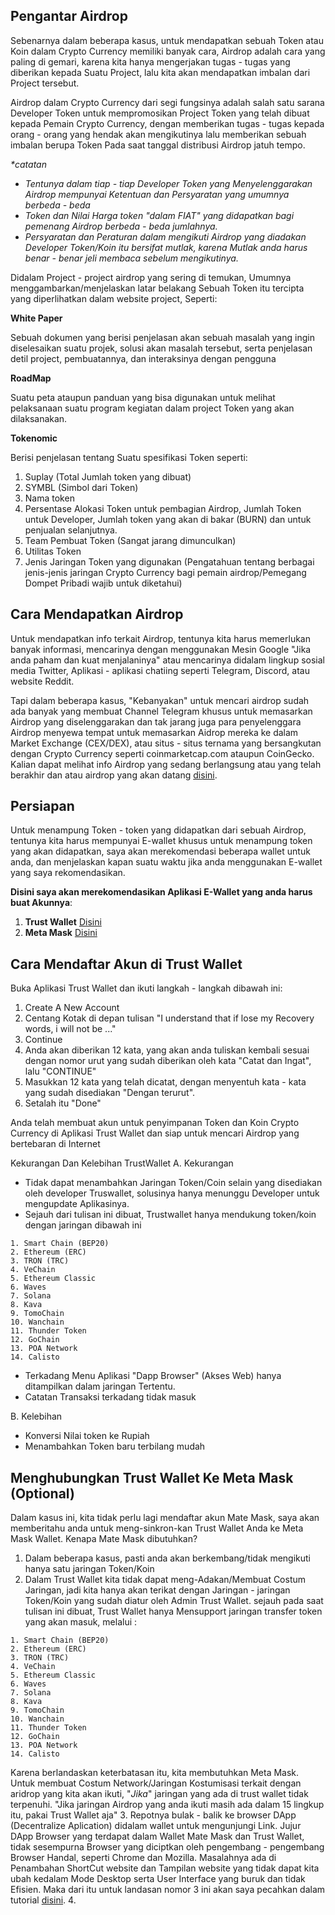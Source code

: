 ## Pengantar Airdrop

Sebenarnya dalam beberapa kasus, untuk mendapatkan sebuah Token atau Koin dalam Crypto Currency memiliki banyak cara, Airdrop adalah cara yang paling di gemari, karena kita hanya mengerjakan tugas - tugas yang diberikan kepada Suatu Project, lalu kita akan mendapatkan imbalan dari Project tersebut.

Airdrop dalam Crypto Currency dari segi fungsinya adalah salah satu sarana Developer Token untuk mempromosikan Project Token yang telah dibuat kepada Pemain Crypto Currency, dengan memberikan tugas - tugas kepada orang - orang yang hendak akan mengikutinya lalu memberikan sebuah imbalan berupa Token Pada saat tanggal distribusi Airdrop jatuh tempo.

<i>*catatan
- Tentunya dalam tiap - tiap Developer Token yang Menyelenggarakan Airdrop mempunyai Ketentuan dan Persyaratan yang umumnya berbeda - beda
- Token dan Nilai Harga token "dalam FIAT" yang didapatkan bagi pemenang Airdrop berbeda - beda jumlahnya.
- Persyaratan dan Peraturan dalam mengikuti Airdrop yang diadakan Developer Token/Koin itu bersifat mutlak, karena Mutlak anda harus benar - benar jeli membaca sebelum mengikutinya.
</i>

Didalam Project - project airdrop yang sering di temukan, Umumnya menggambarkan/menjelaskan latar belakang Sebuah Token itu tercipta yang diperlihatkan dalam website project, Seperti:

**White Paper**

Sebuah dokumen yang berisi penjelasan akan sebuah masalah yang ingin diselesaikan suatu projek, solusi akan masalah tersebut, serta penjelasan detil project, pembuatannya, dan interaksinya dengan pengguna

**RoadMap**

Suatu peta ataupun panduan yang bisa digunakan untuk melihat pelaksanaan suatu program kegiatan dalam project Token yang akan dilaksanakan.

**Tokenomic**

Berisi penjelasan tentang Suatu spesifikasi Token seperti:
1. Suplay (Total Jumlah token yang dibuat)
2. SYMBL (Simbol dari Token)
3. Nama token
4. Persentase Alokasi Token untuk pembagian Airdrop, Jumlah Token untuk Developer, Jumlah token yang akan di bakar (BURN) dan untuk penjualan selanjutnya.
5. Team Pembuat Token (Sangat jarang dimunculkan)
6. Utilitas Token
7. Jenis Jaringan Token yang digunakan (Pengatahuan tentang berbagai jenis-jenis jaringan Crypto Currency bagi pemain airdrop/Pemegang Dompet Pribadi wajib untuk diketahui)


## Cara Mendapatkan Airdrop
Untuk mendapatkan info terkait Airdrop, tentunya kita harus memerlukan banyak informasi, mencarinya dengan menggunakan Mesin Google "Jika anda paham dan kuat menjalaninya" atau mencarinya didalam lingkup sosial media Twitter, Aplikasi - aplikasi chatiing seperti Telegram, Discord, atau website Reddit.

Tapi dalam beberapa kasus, "Kebanyakan" untuk mencari airdrop sudah ada banyak yang membuat Channel Telegram khusus untuk memasarkan Airdrop yang diselenggarakan dan tak jarang juga para penyelenggara Airdrop menyewa tempat untuk memasarkan Aidrop mereka ke dalam Market Exchange (CEX/DEX), atau situs - situs ternama yang bersangkutan dengan Crypto Currency seperti coinmarketcap.com ataupun CoinGecko. Kalian dapat melihat info Airdrop yang sedang berlangsung atau yang telah berakhir dan atau airdrop yang akan datang [disini](https://coinmarketcap.com/airdrop/).

## Persiapan

Untuk menampung Token - token yang didapatkan dari sebuah Airdrop, tentunya kita harus mempunyai E-wallet khusus untuk menampung token yang akan didapatkan, saya akan merekomendasi beberapa wallet untuk anda, dan menjelaskan kapan suatu waktu jika anda menggunakan E-wallet yang saya rekomendasikan.

**Disini saya akan merekomendasikan Aplikasi E-Wallet yang anda harus buat Akunnya**:

1. **Trust Wallet** [Disini](https://play.google.com/store/apps/details?id=com.wallet.crypto.trustapp)
2. **Meta Mask** [Disini](https://play.google.com/store/apps/details?id=io.metamask)

## Cara Mendaftar Akun di Trust Wallet
Buka Aplikasi Trust Wallet dan ikuti langkah - langkah dibawah ini:
1. Create A New Account
2. Centang Kotak di depan tulisan "I understand that if lose my Recovery words, i will not be ..."
3. Continue
4. Anda akan diberikan 12 kata, yang akan anda tuliskan kembali sesuai dengan nomor urut yang sudah diberikan oleh kata "Catat dan Ingat", lalu "CONTINUE"
5. Masukkan 12 kata yang telah dicatat, dengan menyentuh kata - kata yang sudah disediakan "Dengan terurut".
6. Setalah itu "Done"

Anda telah membuat akun untuk penyimpanan Token dan Koin Crypto Currency di Aplikasi Trust Wallet dan siap untuk mencari Airdrop yang bertebaran di Internet

Kekurangan Dan Kelebihan TrustWallet
A. Kekurangan
- Tidak dapat menambahkan Jaringan Token/Coin selain yang disediakan oleh developer Truswallet, solusinya hanya menunggu Developer untuk mengupdate Aplikasinya.
- Sejauh dari tulisan ini dibuat, Trustwallet hanya mendukung token/koin dengan jaringan dibawah ini
```
1. Smart Chain (BEP20)
2. Ethereum (ERC)
3. TRON (TRC)
4. VeChain
5. Ethereum Classic
6. Waves
7. Solana
8. Kava
9. TomoChain
10. Wanchain
11. Thunder Token
12. GoChain
13. POA Network
14. Calisto
```
- Terkadang Menu Aplikasi "Dapp Browser" (Akses Web) hanya ditampilkan dalam jaringan Tertentu.
- Catatan Transaksi terkadang tidak masuk

B. Kelebihan
- Konversi Nilai token ke Rupiah
- Menambahkan Token baru terbilang mudah

## Menghubungkan Trust Wallet Ke Meta Mask (Optional)
Dalam kasus ini, kita tidak perlu lagi mendaftar akun Mate Mask, saya akan memberitahu anda untuk meng-sinkron-kan Trust Wallet Anda ke Meta Mask Wallet.
Kenapa Mate Mask dibutuhkan?
1. Dalam beberapa kasus, pasti anda akan berkembang/tidak mengikuti hanya satu jaringan Token/Koin
2. Dalam Trust Wallet kita tidak dapat meng-Adakan/Membuat Costum Jaringan, jadi kita hanya akan terikat dengan Jaringan - jaringan Token/Koin yang sudah diatur oleh Admin Trust Wallet.
sejauh pada saat tulisan ini dibuat, Trust Wallet hanya Mensupport jaringan transfer token yang akan masuk, melalui :

```
1. Smart Chain (BEP20)
2. Ethereum (ERC)
3. TRON (TRC)
4. VeChain
5. Ethereum Classic
6. Waves
7. Solana
8. Kava
9. TomoChain
10. Wanchain
11. Thunder Token
12. GoChain
13. POA Network
14. Calisto

```
Karena berlandaskan keterbatasan itu, kita membutuhkan Meta Mask. Untuk membuat Costum Network/Jaringan Kostumisasi terkait dengan aridrop yang kita akan ikuti, "_Jika_" jaringan yang ada di trust wallet tidak terpenuhi. "Jika jaringan Airdrop yang anda ikuti masih ada dalam 15 lingkup itu, pakai Trust Wallet aja"
3. Repotnya bulak - balik ke browser DApp (Decentralize Aplication) didalam wallet untuk mengunjungi Link. Jujur DApp Browser yang terdapat dalam Wallet Mate Mask dan Trust Wallet, tidak sesempurna Browser yang diciptkan oleh pengembang - pengembang Browser Handal, seperti Chrome dan Mozilla. Masalahnya ada di Penambahan ShortCut website dan Tampilan website yang tidak dapat kita ubah kedalam Mode Desktop serta User Interface yang buruk dan tidak Efisien. Maka dari itu untuk landasan nomor 3 ini akan saya pecahkan dalam tutorial [disini](https://meki.com).
4. 
